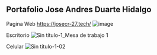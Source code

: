 ## Portafolio Jose Andres Duarte Hidalgo 

Pagina Web 
https://josecr-27.tech/
![image](https://user-images.githubusercontent.com/62898109/85173073-a33b4900-b22f-11ea-9f62-72af8d6efb9b.png)

Escritorio
![Sin título-1_Mesa de trabajo 1](https://user-images.githubusercontent.com/62898109/85173728-172a2100-b231-11ea-9e5c-a394c34bd69e.png)


Celular
![Sin título-1-02](https://user-images.githubusercontent.com/62898109/85173747-27da9700-b231-11ea-9fec-f9cf81b03cd6.png)


